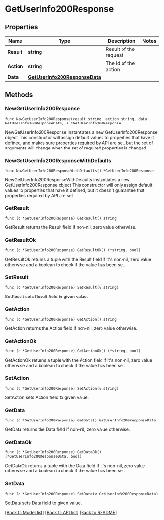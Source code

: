 # GetUserInfo200Response

## Properties

Name | Type | Description | Notes
------------ | ------------- | ------------- | -------------
**Result** | **string** | Result of the request | 
**Action** | **string** | The id of the action | 
**Data** | [**GetUserInfo200ResponseData**](GetUserInfo200ResponseData.md) |  | 

## Methods

### NewGetUserInfo200Response

`func NewGetUserInfo200Response(result string, action string, data GetUserInfo200ResponseData, ) *GetUserInfo200Response`

NewGetUserInfo200Response instantiates a new GetUserInfo200Response object
This constructor will assign default values to properties that have it defined,
and makes sure properties required by API are set, but the set of arguments
will change when the set of required properties is changed

### NewGetUserInfo200ResponseWithDefaults

`func NewGetUserInfo200ResponseWithDefaults() *GetUserInfo200Response`

NewGetUserInfo200ResponseWithDefaults instantiates a new GetUserInfo200Response object
This constructor will only assign default values to properties that have it defined,
but it doesn't guarantee that properties required by API are set

### GetResult

`func (o *GetUserInfo200Response) GetResult() string`

GetResult returns the Result field if non-nil, zero value otherwise.

### GetResultOk

`func (o *GetUserInfo200Response) GetResultOk() (*string, bool)`

GetResultOk returns a tuple with the Result field if it's non-nil, zero value otherwise
and a boolean to check if the value has been set.

### SetResult

`func (o *GetUserInfo200Response) SetResult(v string)`

SetResult sets Result field to given value.


### GetAction

`func (o *GetUserInfo200Response) GetAction() string`

GetAction returns the Action field if non-nil, zero value otherwise.

### GetActionOk

`func (o *GetUserInfo200Response) GetActionOk() (*string, bool)`

GetActionOk returns a tuple with the Action field if it's non-nil, zero value otherwise
and a boolean to check if the value has been set.

### SetAction

`func (o *GetUserInfo200Response) SetAction(v string)`

SetAction sets Action field to given value.


### GetData

`func (o *GetUserInfo200Response) GetData() GetUserInfo200ResponseData`

GetData returns the Data field if non-nil, zero value otherwise.

### GetDataOk

`func (o *GetUserInfo200Response) GetDataOk() (*GetUserInfo200ResponseData, bool)`

GetDataOk returns a tuple with the Data field if it's non-nil, zero value otherwise
and a boolean to check if the value has been set.

### SetData

`func (o *GetUserInfo200Response) SetData(v GetUserInfo200ResponseData)`

SetData sets Data field to given value.



[[Back to Model list]](../README.md#documentation-for-models) [[Back to API list]](../README.md#documentation-for-api-endpoints) [[Back to README]](../README.md)


